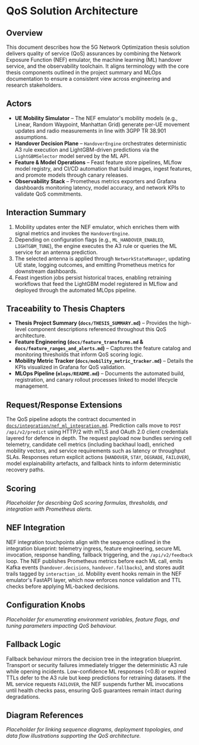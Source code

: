 # QoS Solution Architecture

## Overview
This document describes how the 5G Network Optimization thesis solution delivers quality of service (QoS) assurances by combining the Network Exposure Function (NEF) emulator, the machine learning (ML) handover service, and the observability toolchain. It aligns terminology with the core thesis components outlined in the project summary and MLOps documentation to ensure a consistent view across engineering and research stakeholders.

## Actors
- **UE Mobility Simulator** – The NEF emulator's mobility models (e.g., Linear, Random Waypoint, Manhattan Grid) generate per-UE movement updates and radio measurements in line with 3GPP TR 38.901 assumptions.
- **Handover Decision Plane** – `HandoverEngine` orchestrates deterministic A3 rule execution and LightGBM-driven predictions via the `LightGBMSelector` model served by the ML API.
- **Feature & Model Operations** – Feast feature store pipelines, MLflow model registry, and CI/CD automation that build images, ingest features, and promote models through canary releases.
- **Observability Stack** – Prometheus metrics exporters and Grafana dashboards monitoring latency, model accuracy, and network KPIs to validate QoS commitments.

## Interaction Summary
1. Mobility updates enter the NEF emulator, which enriches them with signal metrics and invokes the `HandoverEngine`.
2. Depending on configuration flags (e.g., `ML_HANDOVER_ENABLED`, `LIGHTGBM_TUNE`), the engine executes the A3 rule or queries the ML service for an antenna prediction.
3. The selected antenna is applied through `NetworkStateManager`, updating UE state, logging outcomes, and emitting Prometheus metrics for downstream dashboards.
4. Feast ingestion jobs persist historical traces, enabling retraining workflows that feed the LightGBM model registered in MLflow and deployed through the automated MLOps pipeline.

## Traceability to Thesis Chapters
- **Thesis Project Summary (`docs/THESIS_SUMMARY.md`)** – Provides the high-level component descriptions referenced throughout this QoS architecture.
- **Feature Engineering (`docs/feature_transforms.md` & `docs/feature_ranges_and_alerts.md`)** – Captures the feature catalog and monitoring thresholds that inform QoS scoring logic.
- **Mobility Metric Tracker (`docs/mobility_metric_tracker.md`)** – Details the KPIs visualized in Grafana for QoS validation.
- **MLOps Pipeline (`mlops/README.md`)** – Documents the automated build, registration, and canary rollout processes linked to model lifecycle management.

## Request/Response Extensions
The QoS pipeline adopts the contract documented in [`docs/integration/nef_ml_integration.md`](../integration/nef_ml_integration.md). Prediction calls move to `POST /api/v2/predict` using HTTP/2 with mTLS and OAuth 2.0 client credentials layered for defence in depth. The request payload now bundles serving cell telemetry, candidate cell metrics (including backhaul load), enriched mobility vectors, and service requirements such as latency or throughput SLAs. Responses return explicit actions (`HANDOVER`, `STAY`, `DEGRADE`, `FAILOVER`), model explainability artefacts, and fallback hints to inform deterministic recovery paths.

## Scoring
*Placeholder for describing QoS scoring formulas, thresholds, and integration with Prometheus alerts.*

## NEF Integration
NEF integration touchpoints align with the sequence outlined in the integration blueprint: telemetry ingress, feature engineering, secure ML invocation, response handling, fallback triggering, and the `/api/v2/feedback` loop. The NEF publishes Prometheus metrics before each ML call, emits Kafka events (`handover.decisions`, `handover.fallbacks`), and stores audit trails tagged by `interaction_id`. Mobility event hooks remain in the NEF emulator's FastAPI layer, which now enforces nonce validation and TTL checks before applying ML-backed decisions.

## Configuration Knobs
*Placeholder for enumerating environment variables, feature flags, and tuning parameters impacting QoS behaviour.*

## Fallback Logic
Fallback behaviour mirrors the decision tree in the integration blueprint. Transport or security failures immediately trigger the deterministic A3 rule while opening incidents. Low-confidence ML responses (<0.8) or expired TTLs defer to the A3 rule but keep predictions for retraining datasets. If the ML service requests `FAILOVER`, the NEF suspends further ML invocations until health checks pass, ensuring QoS guarantees remain intact during degradations.

## Diagram References
*Placeholder for linking sequence diagrams, deployment topologies, and data flow illustrations supporting the QoS architecture.*
